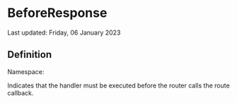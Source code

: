 #  BeforeResponse
Last updated: Friday, 06 January 2023

## Definition
Namespace: 

Indicates that the handler must be executed before the router calls the route callback.

